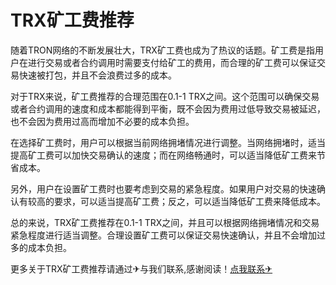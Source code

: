 # TRX矿工费推荐

随着TRON网络的不断发展壮大，TRX矿工费也成为了热议的话题。矿工费是指用户在进行交易或者合约调用时需要支付给矿工的费用，而合理的矿工费可以保证交易快速被打包，并且不会浪费过多的成本。

对于TRX来说，矿工费推荐的合理范围在0.1-1 TRX之间。这个范围可以确保交易或者合约调用的速度和成本都能得到平衡，既不会因为费用过低导致交易被延迟，也不会因为费用过高而增加不必要的成本负担。

在选择矿工费时，用户可以根据当前网络拥堵情况进行调整。当网络拥堵时，适当提高矿工费可以加快交易确认的速度；而在网络畅通时，可以适当降低矿工费来节省成本。

另外，用户在设置矿工费时也要考虑到交易的紧急程度。如果用户对交易的快速确认有较高的要求，可以适当提高矿工费；反之，可以适当降低矿工费来降低成本。

总的来说，TRX矿工费推荐在0.1-1 TRX之间，并且可以根据网络拥堵情况和交易紧急程度进行适当调整。合理设置矿工费可以保证交易快速确认，并且不会增加过多的成本负担。

更多关于TRX矿工费推荐请通过✈与我们联系,感谢阅读！[点我联系✈](https://auth.G208.com)
